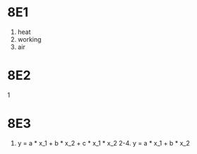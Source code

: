 
# 8E1

1. heat
2. working
3. air

# 8E2

1

# 8E3

1. y = a * x_1 + b * x_2 + c * x_1 * x_2
2-4. y = a * x_1 + b * x_2


